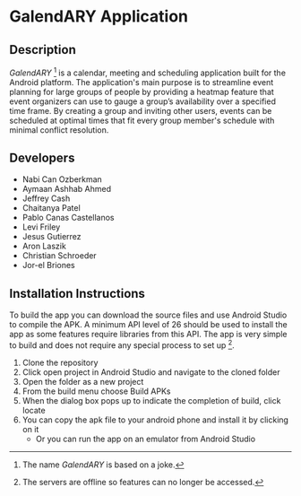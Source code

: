 # GalendARY Application

## Description
*GalendARY* [^1] is a calendar, meeting and scheduling application built for the Android platform. The application's main purpose is to streamline event planning for large groups of people by providing a heatmap feature that event organizers can use to gauge a group’s availability over a specified time frame. By creating a group and inviting other users, events can be scheduled at optimal times that fit every group member's schedule with minimal conflict resolution.

## Developers
- Nabi Can Ozberkman
- Aymaan Ashhab Ahmed
- Jeffrey Cash
- Chaitanya Patel
- Pablo Canas Castellanos
- Levi Friley
- Jesus Gutierrez
- Aron Laszik
- Christian Schroeder
- Jor-el Briones

## Installation Instructions
To build the app you can download the source files and use Android Studio to compile the APK. A minimum API level of 26 should be used to install the app as some features require libraries from this API. The app is very simple to build and does not require any special process to set up [^2].

1. Clone the repository
2. Click open project in Android Studio and navigate to the cloned folder
3. Open the folder as a new project
4. From the build menu choose Build APKs
5. When the dialog box pops up to indicate the completion of build, click locate
6. You can copy the apk file to your android phone and install it by clicking on it
     - Or you can run the app on an emulator from Android Studio

[^1]: The name *GalendARY* is based on a joke.
[^2]: The servers are offline so features can no longer be accessed.
